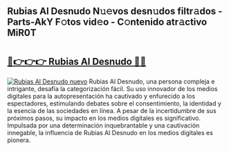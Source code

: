 ## Rubias Al Desnudo N𝚞𝚎vos desn𝚞dos filtr𝚊dos - Parts-AkY F𝚘tos vid𝚎o - C𝚘ntenido atr𝚊ctivo MiR0T

# <h2><a href="http://mb701u.tromn.icu/?c=Rubias+Al+Desnudo">🔗👉👉👉 Rubias Al Desnudo 🔗🔗</a></h2>

[![Rubias Al Desnudo nuevo](https://i.imgur.com/pEAQMta.gif)](http://mb701u.tromn.icu/?c=Rubias+Al+Desnudo)
Rubias Al Desnudo, una persona compleja e intrigante, desafía la categorización fácil. Su uso innovador de los medios digitales para la autopresentación ha cautivado y enfurecido a los espectadores, estimulando debates sobre el consentimiento, la identidad y la esencia de las sociedades en línea. A pesar de la incertidumbre de sus próximos pasos, su impacto en los medios digitales es significativo. Impulsada por una determinación inquebrantable y una cautivación innegable, la influencia de Rubias Al Desnudo en los medios digitales es pionera.
